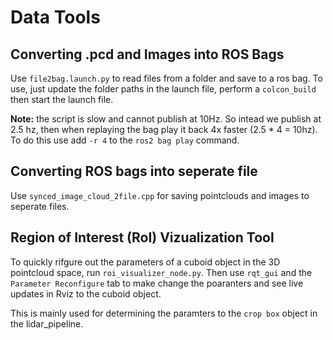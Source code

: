 # Data Tools

## Converting .pcd and Images into ROS Bags

Use `file2bag.launch.py` to read files from a folder and save to a ros bag. To use, just update the folder paths in the launch file, perform a `colcon_build` then start the launch file.

**Note:** the script is slow and cannot publish at 10Hz. So intead we publish at 2.5 hz, then when replaying the bag play it back 4x faster (2.5 * 4 = 10hz). To do this use add `-r 4` to the `ros2 bag play` command.

## Converting ROS bags into seperate file

Use `synced_image_cloud_2file.cpp` for saving pointclouds and images to seperate files.

## Region of Interest (RoI) Vizualization Tool

To quickly rifgure out the parameters of a cuboid object in the 3D pointcloud space, run `roi_visualizer_node.py`. Then use `rqt_gui` and the `Parameter Reconfigure` tab to make change the poaranters and see live updates in Rviz to the cuboid object.

This is mainly used for determining the paramters to the `crop box` object in the lidar_pipeline.
